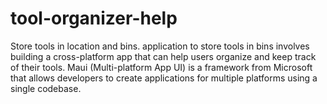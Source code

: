 # tool-organizer-help
Store tools in location and bins. application to store tools in bins involves building a cross-platform app that can help users organize and keep track of their tools. Maui (Multi-platform App UI) is a framework from Microsoft that allows developers to create applications for multiple platforms using a single codebase.
